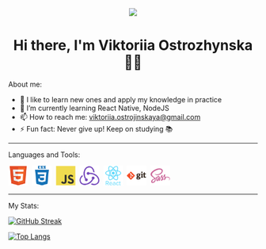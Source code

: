 <div id="header" align="center">
  <img src="https://media.giphy.com/media/Dh5q0sShxgp13DwrvG/giphy.gif" width="250"/>
</div>
<h1 align="center">
  Hi there, I'm Viktoriia Ostrozhynska 💁‍♀️ 
</h1>

About me:
- 🔭 I like to learn new ones and apply my knowledge in practice
- 🌱 I’m currently learning React Native, NodeJS
- 📫 How to reach me: viktoriia.ostrojinskaya@gmail.com
- ⚡ Fun fact: Never give up! Keep on studying 📚 
___
Languages and Tools:
<div>  
  <img src="https://github.com/devicons/devicon/blob/master/icons/html5/html5-original.svg" title="HTML5" alt="HTML" width="40" height="40"/>&nbsp;
  <img src="https://github.com/devicons/devicon/blob/master/icons/css3/css3-plain-wordmark.svg"  title="CSS3" alt="CSS" width="40" height="40"/>&nbsp;
  <img src="https://github.com/devicons/devicon/blob/master/icons/javascript/javascript-original.svg" title="JavaScript" alt="JavaScript" width="40" height="40"/>&nbsp;
    <img src="https://github.com/devicons/devicon/blob/master/icons/redux/redux-original.svg" title="Redux" alt="Redux " width="40" height="40"/>&nbsp;
  <img src="https://github.com/devicons/devicon/blob/master/icons/react/react-original-wordmark.svg" title="React" alt="React" width="40" height="40"/>&nbsp;
  <img src="https://github.com/devicons/devicon/blob/master/icons/git/git-original-wordmark.svg" title="Git" **alt="Git" width="40" height="40"/>&nbsp;
  <img src="https://github.com/devicons/devicon/blob/master/icons/sass/sass-original.svg" title="Sass" **alt="Saas" width="40" height="40"/>
</div>

___

My Stats:

[![GitHub Streak](http://github-readme-streak-stats.herokuapp.com?user=ViktoriiaOstrojinskaya&theme=vision-friendly-dark)](https://git.io/streak-stats)

[![Top Langs](https://github-readme-stats.vercel.app/api/top-langs/?username=ViktoriiaOstrojinskaya&layout=compact&theme=vision-friendly-dark)](https://github.com/anuraghazra/github-readme-stats)

